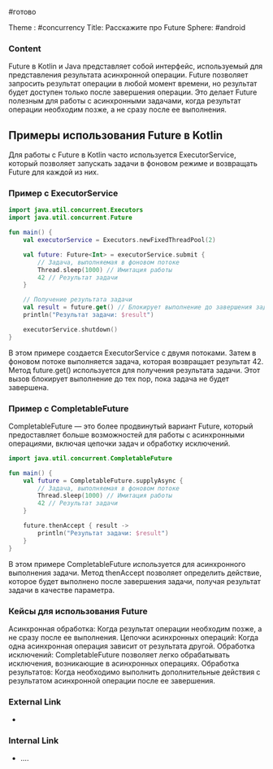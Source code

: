 #готово 

Theme : #concurrency 
Title: Расскажите про Future
Sphere: #android 

### Content

Future в Kotlin и Java представляет собой интерфейс, используемый для представления результата асинхронной операции. Future позволяет запросить результат операции в любой момент времени, но результат будет доступен только после завершения операции. Это делает Future полезным для работы с асинхронными задачами, когда результат операции необходим позже, а не сразу после ее выполнения.

## Примеры использования Future в Kotlin
Для работы с Future в Kotlin часто используется ExecutorService, который позволяет запускать задачи в фоновом режиме и возвращать Future для каждой из них.

### Пример с ExecutorService
```kotlin
import java.util.concurrent.Executors
import java.util.concurrent.Future

fun main() {
    val executorService = Executors.newFixedThreadPool(2)

    val future: Future<Int> = executorService.submit {
        // Задача, выполняемая в фоновом потоке
        Thread.sleep(1000) // Имитация работы
        42 // Результат задачи
    }

    // Получение результата задачи
    val result = future.get() // Блокирует выполнение до завершения задачи
    println("Результат задачи: $result")

    executorService.shutdown()
}
```

В этом примере создается ExecutorService с двумя потоками. Затем в фоновом потоке выполняется задача, которая возвращает результат 42. Метод future.get() используется для получения результата задачи. Этот вызов блокирует выполнение до тех пор, пока задача не будет завершена.

### Пример с CompletableFuture
CompletableFuture — это более продвинутый вариант Future, который предоставляет больше возможностей для работы с асинхронными операциями, включая цепочки задач и обработку исключений.

```kotlin
import java.util.concurrent.CompletableFuture

fun main() {
    val future = CompletableFuture.supplyAsync {
        // Задача, выполняемая в фоновом потоке
        Thread.sleep(1000) // Имитация работы
        42 // Результат задачи
    }

    future.thenAccept { result ->
        println("Результат задачи: $result")
    }
}
```

В этом примере CompletableFuture используется для асинхронного выполнения задачи. Метод thenAccept позволяет определить действие, которое будет выполнено после завершения задачи, получая результат задачи в качестве параметра.

### Кейсы для использования Future
Асинхронная обработка: Когда результат операции необходим позже, а не сразу после ее выполнения.
Цепочки асинхронных операций: Когда одна асинхронная операция зависит от результата другой.
Обработка исключений: CompletableFuture позволяет легко обрабатывать исключения, возникающие в асинхронных операциях.
Обработка результатов: Когда необходимо выполнить дополнительные действия с результатом асинхронной операции после ее завершения.

### External Link

- 

### Internal Link

- ....